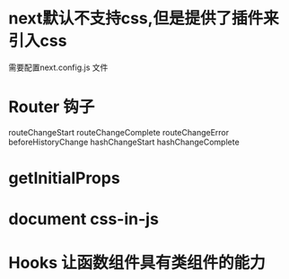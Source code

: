 # next默认不支持css,但是提供了插件来引入css
 需要配置next.config.js 文件

 # Router 钩子

 routeChangeStart
 routeChangeComplete
 routeChangeError
 beforeHistoryChange
 hashChangeStart
 hashChangeComplete

 # getInitialProps

 # document  css-in-js
 
 # Hooks 让函数组件具有类组件的能力
 